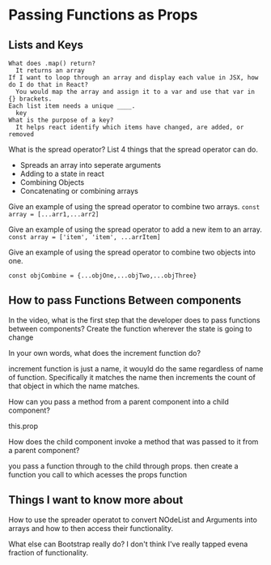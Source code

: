 # Passing Functions as Props

## Lists and Keys

    What does .map() return?
      It returns an array
    If I want to loop through an array and display each value in JSX, how do I do that in React?
      You would map the array and assign it to a var and use that var in {} brackets. 
    Each list item needs a unique ____.
      key
    What is the purpose of a key?
      It helps react identify which items have changed, are added, or removed


What is the spread operator?
List 4 things that the spread operator can do.

- Spreads an array into seperate arguments
- Adding to a state in react
- Combining Objects
- Concatenating or combining arrays

Give an example of using the spread operator to combine two arrays.
`const array = [...arr1,...arr2]`

Give an example of using the spread operator to add a new item to an array.
`const array = ['item', 'item', ...arrItem]`

Give an example of using the spread operator to combine two objects into one.

`const objCombine = {...objOne,...objTwo,...objThree}`

## How to pass Functions Between components

In the video, what is the first step that the developer does to pass functions between components?
  Create the function wherever the state is going to change

In your own words, what does the increment function do?

increment function is just a name, it wouyld do the same regardless of name of function. Specifically it matches the name then increments the count of that object in which the name matches.

How can you pass a method from a parent component into a child component?

this.prop

How does the child component invoke a method that was passed to it from a parent component?

you pass a function through to the child through props. then create a function you call to which acesses the props function

## Things I want to know more about

How to use the spreader operatot to convert NOdeList and Arguments into arrays and how to then access their functionality.

What else can Bootstrap really do? I don't think I've really tapped evena  fraction of functionality.
